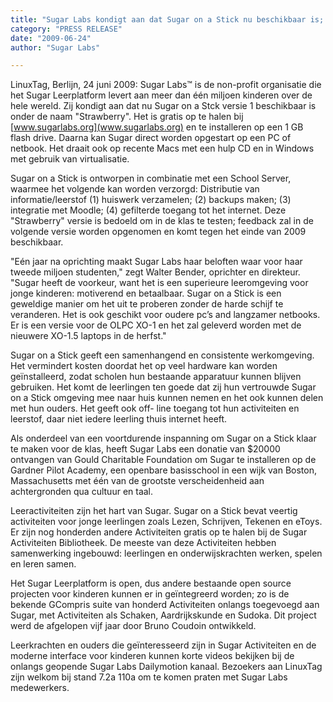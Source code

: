 ```yaml
---
title: "Sugar Labs kondigt aan dat Sugar on a Stick nu beschikbaar is; dit leerplatform draait op elke pc of netbook."
category: "PRESS RELEASE"
date: "2009-06-24"
author: "Sugar Labs"

---
```

<!-- markdownlint-disable -->

LinuxTag, Berlijn, 24 juni 2009: Sugar Labs™ is de non-profit organisatie die
het Sugar Leerplatform levert aan meer dan één miljoen kinderen over de hele
wereld. Zij kondigt aan dat nu Sugar on a Stck versie 1 beschikbaar is onder
de naam "Strawberry". Het is gratis op te halen bij
[www.sugarlabs.org](www.sugarlabs.org) en te installeren op een 1 GB flash
drive. Daarna kan Sugar direct worden opgestart op een PC of netbook. Het
draait ook op recente Macs met een hulp CD en in Windows met gebruik van
virtualisatie.

Sugar on a Stick is ontworpen in combinatie met een School Server, waarmee het
volgende kan worden verzorgd: Distributie van informatie/leerstof (1) huiswerk
verzamelen; (2) backups maken; (3) integratie met Moodle; (4) gefilterde
toegang tot het internet. Deze "Strawberry" versie is bedoeld om in de klas te
testen; feedback zal in de volgende versie worden opgenomen en komt tegen het
einde van 2009 beschikbaar.

"Eén jaar na oprichting maakt Sugar Labs haar beloften waar voor haar tweede
miljoen studenten," zegt Walter Bender, oprichter en direkteur. "Sugar heeft
de voorkeur, want het is een superieure leeromgeving voor jonge kinderen:
motiverend en betaalbaar. Sugar on a Stick is een geweldige manier om het uit
te proberen zonder de harde schijf te veranderen. Het is ook geschikt voor
oudere pc’s and langzamer netbooks. Er is een versie voor de OLPC XO-1 en het
zal geleverd worden met de nieuwere XO-1.5 laptops in de herfst."

Sugar on a Stick geeft een samenhangend en consistente werkomgeving. Het
vermindert kosten doordat het op veel hardware kan worden geïnstalleerd, zodat
scholen hun bestaande apparatuur kunnen blijven gebruiken. Het komt de
leerlingen ten goede dat zij hun vertrouwde Sugar on a Stick omgeving mee naar
huis kunnen nemen en het ook kunnen delen met hun ouders. Het geeft ook off-
line toegang tot hun activiteiten en leerstof, daar niet iedere leerling thuis
internet heeft.

Als onderdeel van een voortdurende inspanning om Sugar on a Stick klaar te
maken voor de klas, heeft Sugar Labs een donatie van $20000 ontvangen van
Gould Charitable Foundation om Sugar te installeren op de Gardner Pilot
Academy, een openbare basisschool in een wijk van Boston, Massachusetts met
één van de grootste verscheidenheid aan achtergronden qua cultuur en taal.

Leeractiviteiten zijn het hart van Sugar. Sugar on a Stick bevat veertig
activiteiten voor jonge leerlingen zoals Lezen, Schrijven, Tekenen en eToys.
Er zijn nog honderden andere Activiteiten gratis op te halen bij de Sugar
Activiteiten Bibliotheek. De meeste van deze Activiteiten hebben samenwerking
ingebouwd: leerlingen en onderwijskrachten werken, spelen en leren samen.

Het Sugar Leerplatform is open, dus andere bestaande open source projecten
voor kinderen kunnen er in geïntegreerd worden; zo is de bekende GCompris
suite van honderd Activiteiten onlangs toegevoegd aan Sugar, met Activiteiten
als Schaken, Aardrijkskunde en Sudoka. Dit project werd de afgelopen vijf jaar
door Bruno Coudoin ontwikkeld.

Leerkrachten en ouders die geïnteresseerd zijn in Sugar Activiteiten en de
moderne interface voor kinderen kunnen korte videos bekijken bij de onlangs
geopende Sugar Labs Dailymotion kanaal. Bezoekers aan LinuxTag zijn welkom bij
stand 7.2a 110a om te komen praten met Sugar Labs medewerkers.

